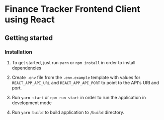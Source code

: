 # Finance Tracker Frontend Client using React

## Getting started

### Installation

1. To get started, just run `yarn` or `npm install` in order to install dependencies

1. Create `.env` file from the `.env.example` template with values for `REACT_APP_API_URL` and `REACT_APP_API_PORT` to point to the API's URI and port.

1. Run `yarn start` or `npm run start` in order to run the application in development mode

1. Run `yarn build` to build application to `/build` directory.
